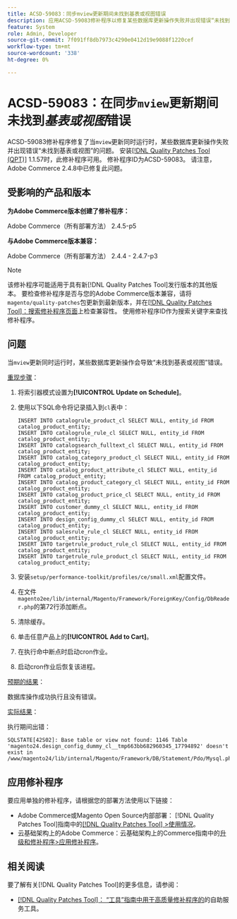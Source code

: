```yaml
---
title: ACSD-59083：同步mview更新期间未找到基表或视图错误
description: 应用ACSD-59083修补程序以修复某些数据库更新操作失败并出现错误“未找到基表或视图”的Adobe Commerce问题。
feature: System
role: Admin, Developer
source-git-commit: 7f091ff8db7973c4290e0412d19e9088f1220cef
workflow-type: tm+mt
source-wordcount: '338'
ht-degree: 0%

---
```


# ACSD-59083：在同步`mview`更新期间未找到&#x200B;*基表或视图*&#x200B;错误

ACSD-59083修补程序修复了当`mview`更新同时运行时，某些数据库更新操作失败并出现错误“未找到基表或视图”的问题。 安装[[!DNL Quality Patches Tool (QPT)]](/help/tools/quality-patches-tool/quality-patches-tool-to-self-serve-quality-patches.md) 1.1.57时，此修补程序可用。 修补程序ID为ACSD-59083。 请注意，Adobe Commerce 2.4.8中已修复此问题。

## 受影响的产品和版本

**为Adobe Commerce版本创建了修补程序：**

Adobe Commerce（所有部署方法） 2.4.5-p5

**与Adobe Commerce版本兼容：**

Adobe Commerce（所有部署方法） 2.4.4 - 2.4.7-p3

>[!NOTE]
>
>该修补程序可能适用于具有新[!DNL Quality Patches Tool]发行版本的其他版本。 要检查修补程序是否与您的Adobe Commerce版本兼容，请将`magento/quality-patches`包更新到最新版本，并在[[!DNL Quality Patches Tool]：搜索修补程序页面](https://experienceleague.adobe.com/tools/commerce-quality-patches/index.html?lang=zh-Hans)上检查兼容性。 使用修补程序ID作为搜索关键字来查找修补程序。

## 问题

当`mview`更新同时运行时，某些数据库更新操作会导致“未找到基表或视图”错误。

<u>重现步骤</u>：

1. 将索引器模式设置为&#x200B;**[!UICONTROL Update on Schedule]**。
1. 使用以下SQL命令将记录插入到`cl`表中：

   ```
   INSERT INTO catalogrule_product_cl SELECT NULL, entity_id FROM catalog_product_entity;
   INSERT INTO catalogrule_rule_cl SELECT NULL, entity_id FROM catalog_product_entity;
   INSERT INTO catalogsearch_fulltext_cl SELECT NULL, entity_id FROM catalog_product_entity;
   INSERT INTO catalog_category_product_cl SELECT NULL, entity_id FROM catalog_product_entity;
   INSERT INTO catalog_product_attribute_cl SELECT NULL, entity_id FROM catalog_product_entity;
   INSERT INTO catalog_product_category_cl SELECT NULL, entity_id FROM catalog_product_entity;
   INSERT INTO catalog_product_price_cl SELECT NULL, entity_id FROM catalog_product_entity;
   INSERT INTO customer_dummy_cl SELECT NULL, entity_id FROM catalog_product_entity;
   INSERT INTO design_config_dummy_cl SELECT NULL, entity_id FROM catalog_product_entity;
   INSERT INTO salesrule_rule_cl SELECT NULL, entity_id FROM catalog_product_entity;
   INSERT INTO targetrule_product_rule_cl SELECT NULL, entity_id FROM catalog_product_entity;
   INSERT INTO targetrule_rule_product_cl SELECT NULL, entity_id FROM catalog_product_entity;
   ```

1. 安装`setup/performance-toolkit/profiles/ce/small.xml`配置文件。
1. 在文件`magento2ee/lib/internal/Magento/Framework/ForeignKey/Config/DbReader.php`的第72行添加断点。
1. 清除缓存。
1. 单击任意产品上的&#x200B;**[!UICONTROL Add to Cart]**。
1. 在执行命中断点时启动cron作业。
1. 启动cron作业后恢复该进程。

<u>预期的结果</u>：

数据库操作成功执行且没有错误。

<u>实际结果</u>：

执行期间出错：

```
SQLSTATE[42S02]: Base table or view not found: 1146 Table 'magento24.design_config_dummy_cl__tmp663bb682960345_17794892' doesn't exist in /www/magento24/lib/internal/Magento/Framework/DB/Statement/Pdo/Mysql.php:90
```

## 应用修补程序

要应用单独的修补程序，请根据您的部署方法使用以下链接：

* Adobe Commerce或Magento Open Source内部部署： [!DNL Quality Patches Tool]指南中的[[!DNL Quality Patches Tool] >使用情况](/help/tools/quality-patches-tool/usage.md)。
* 云基础架构上的Adobe Commerce：云基础架构上的Commerce指南中的[升级和修补程序>应用修补程序](https://experienceleague.adobe.com/docs/commerce-cloud-service/user-guide/develop/upgrade/apply-patches.html?lang=zh-Hans)。


## 相关阅读

要了解有关[!DNL Quality Patches Tool]的更多信息，请参阅：

* [[!DNL Quality Patches Tool]： “工具”指南中用于高质量修补程序的](/help/tools/quality-patches-tool/quality-patches-tool-to-self-serve-quality-patches.md)的自助服务工具。
